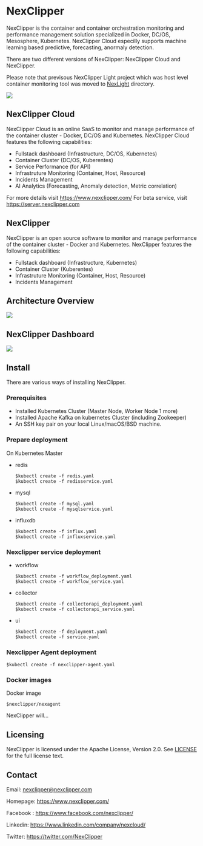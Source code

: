 # NexClipper

NexClipper is the container and container orchestration monitoring and performance management solution specialized in Docker, DC/OS, Mesosphere, Kubernetes. NexClipper Cloud especilly supports machine learning based predictive, forecasting, anormaly detection.

There are two different versions of NexClipper: NexClipper Cloud and NexClipper.

Please note that previsous NexClipper Light project which was host level container monitoring tool was moved to [NexLight](https://github.com/NexClipper/NexClipper/tree/master/NexLight) directory.

![](docs/images/logo1.png)

## NexClipper Cloud

NexClipper Cloud is an online SaaS to monitor and manage performance of the container cluster -  Docker, DC/OS and Kubernetes.
NexClipper Cloud features the following capabilities:
- Fullstack dashboard (Infrastructure, DC/OS, Kubernetes)
- Container Cluster (DC/OS, Kuberentes)
- Service Performance (for API)
- Infrastruture Monitoring (Container, Host, Resource)
- Incidents Management
- AI Analytics (Forecasting, Anomaly detection, Metric correlation)

For more details visit  https://www.nexclipper.com/
For beta service, visit https://server.nexclipper.com

## NexClipper  

NexClipper is an open source software to monitor and manage performance of the container cluster -  Docker and Kubernetes.
NexClipper features the following capabilities:
- Fullstack dashboard (Infrastructure, Kubernetes)
- Container Cluster (Kuberentes)
- Infrastruture Monitoring (Container, Host, Resource)
- Incidents Management

## Architecture Overview

![](docs/images/NexClipper_Architecture.png)

## NexClipper Dashboard

![](docs/images/NexClipper_dashboard.png)

## Install

There are various ways of installing NexClipper.

### Prerequisites

- Installed Kubernetes Cluster (Master Node, Worker Node 1 more)
- Installed Apache Kafka on kubernetes Cluster (including Zookeeper)
- An SSH key pair on your local Linux/macOS/BSD machine.

### Prepare deployment

On Kubernetes Master

- redis

      $kubectl create -f redis.yaml  
      $kubectl create -f redisservice.yaml

- mysql

      $kubectl create -f mysql.yaml  
      $kubectl create -f mysqlservice.yaml

- influxdb

      $kubectl create -f influx.yaml   
      $kubectl create -f influxservice.yaml


### Nexclipper service deployment

- workflow

      $kubectl create -f workflow_deployment.yaml  
      $kubectl create -f workflow_service.yaml


- collector

      $kubectl create -f collectorapi_deployment.yaml  
      $kubectl create -f collectorapi_service.yaml

- ui

      $kubectl create -f deployment.yaml
      $kubectl create -f service.yaml


### Nexclipper Agent deployment

    $kubectl create -f nexclipper-agent.yaml


### Docker images

Docker image

    $nexclipper/nexagent

NexClipper will...

## Licensing

NexClipper is licensed under the Apache License, Version 2.0. See [LICENSE](https://github.com/NexClipper/NexClipper/blob/master/LICENSE) for the full license text.

## Contact

Email: nexclipper@nexclipper.com

Homepage: https://www.nexclipper.com/

Facebook : https://www.facebook.com/nexclipper/

Linkedin: https://www.linkedin.com/company/nexcloud/

Twitter: https://twitter.com/NexClipper
